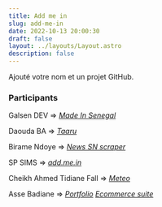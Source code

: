 ```yaml
---
title: Add me in
slug: add-me-in
date: 2022-10-13 20:00:30
draft: false
layout: ../layouts/Layout.astro
description: false
---
```


Ajouté votre nom et un projet GitHub.

### Participants

Galsen DEV => *[Made In Senegal](https://github.com/GalsenDev221/made.in.senegal)*

Daouda BA => *[Taaru](https://github.com/daoodaba975/taaru)*

Birame Ndoye => *[News SN scraper](https://github.com/biramendoye/news-sn-scraper)*

SP SIMS   => *[add.me.in](https://github.com/KariSims/add.me.in)*

Cheikh Ahmed Tidiane Fall   => *[Meteo](https://github.com/cheikh221sn/meteo)*


Asse Badiane => *[Portfolio](https://github.com/Bonde98/Maodo-Malick_pd_p2.git)* *[Ecommerce suite](https://github.com/Bonde98/Ecommerce-suite_pd_10.git)*

